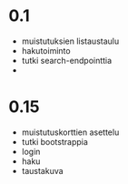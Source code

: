# 0.1

- muistutuksien listaustaulu
- hakutoiminto
- tutki search-endpointtia
- 

# 0.15

- muistutuskorttien asettelu
- tutki bootstrappia
- login
- haku
- taustakuva
